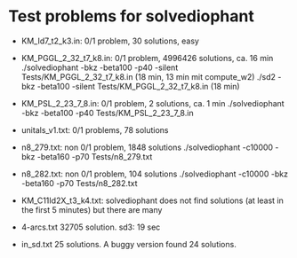 # Test problems for solvediophant

* KM_Id7_t2_k3.in:
0/1 problem, 30 solutions, easy

* KM_PGGL_2_32_t7_k8.in:
0/1 problem, 4996426 solutions, ca. 16 min
./solvediophant -bkz -beta100 -p40 -silent Tests/KM_PGGL_2_32_t7_k8.in (18 min, 13 min mit compute_w2)
./sd2 -bkz -beta100 -silent Tests/KM_PGGL_2_32_t7_k8.in (18 min)

* KM_PSL_2_23_7_8.in:
0/1 problem, 2 solutions, ca. 1 min
./solvediophant -bkz -beta100 -p40 Tests/KM_PSL_2_23_7_8.in

* unitals_v1.txt:
0/1 problems, 78 solutions

* n8_279.txt:
non 0/1 problem, 1848 solutions
./solvediophant -c10000 -bkz -beta160 -p70 Tests/n8_279.txt

* n8_282.txt:
non 0/1 problem, 104 solutions
./solvediophant -c10000 -bkz -beta160 -p70 Tests/n8_282.txt

* KM_C11Id2X_t3_k4.txt:
solvediophant does not find solutions (at least in the first 5 minutes)
but there are many

* 4-arcs.txt
32705 solution. sd3: 19 sec

* in_sd.txt
25 solutions. A buggy version found 24 solutions.

